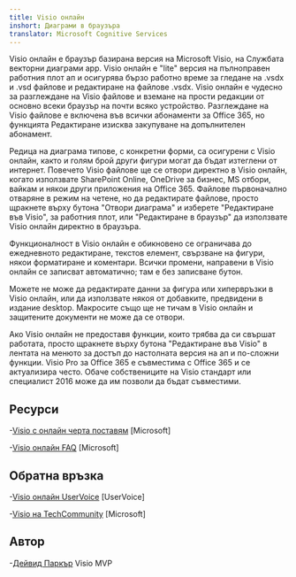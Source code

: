 ```yaml
---
title: Visio онлайн
inshort: Диаграми в браузъра
translator: Microsoft Cognitive Services
---
```



Visio онлайн е браузър базирана версия на Microsoft Visio, на Службата векторни диаграми app. Visio онлайн е "lite" версия на пълноправен работния плот ап и осигурява бързо работно време за гледане на .vsdx и .vsd файлове и редактиране на файлове .vsdx. Visio онлайн е чудесно за разглеждане на Visio файлове и вземане на прости редакции от основно всеки браузър на почти всяко устройство. Разглеждане на Visio файлове е включена във всички абонаменти за Office 365, но функцията Редактиране изисква закупуване на допълнителен абонамент.

Редица на диаграма типове, с конкретни форми, са осигурени с Visio онлайн, както и голям брой други фигури могат да бъдат изтеглени от интернет. Повечето Visio файлове ще се отвори директно в Visio онлайн, когато използвате SharePoint Online, OneDrive за бизнес, MS отбори, вайкам и някои други приложения на Office 365. Файлове първоначално отваряне в режим на четене, но да редактирате файлове, просто щракнете върху бутона "Отвори диаграма" и изберете "Редактиране във Visio", за работния плот, или "Редактиране в браузър" да използвате Visio онлайн директно в браузъра.

Функционалност в Visio онлайн е обикновено се ограничава до ежедневното редактиране, текстов елемент, свързване на фигури, някои форматиране и коментари. Всички промени, направени в Visio онлайн се записват автоматично; там е без записване бутон.

Можете не може да редактирате данни за фигура или хипервръзки в Visio онлайн, или да използвате някоя от добавките, предвидени в издание desktop. Макросите също ще не тичам в Visio онлайн и защитените документи не може да се отвори.

Ако Visio онлайн не предоставя функции, които трябва да си свършат работата, просто щракнете върху бутона "Редактиране във Visio" в лентата на менюто за достъп до настолната версия на ап и по-сложни функции. Visio Pro за Office 365 е съвместима с Office 365 и се актуализира често. Обаче собствениците на Visio стандарт или специалист 2016 може да им позволи да бъдат съвместими.

Ресурси
---------

-[Visio с онлайн черта поставям](https://technet.microsoft.com/library/visio-online-service-descriptoin.aspx)
    \[Microsoft\]

-[Visio онлайн FAQ](https://support.office.com/en-us/article/Visio-Online-Frequently-Asked-Questions-e6647040-2fca-42ec-9fa5-d16a4e39e0ee?ui=en-US&rs=en-US&ad=US)
    \[Microsoft\]

Обратна връзка
---------

-[Visio онлайн UserVoice](https://visio.uservoice.com/forums/368199-visio-online)
    \[UserVoice\]

-[Visio на TechCommunity](https://techcommunity.microsoft.com/t5/Visio/ct-p/Visio)
    \[Microsoft\]

Автор
---------

-[Дейвид Паркър](https://www.linkedin.com/in/bvisual/) Visio MVP


